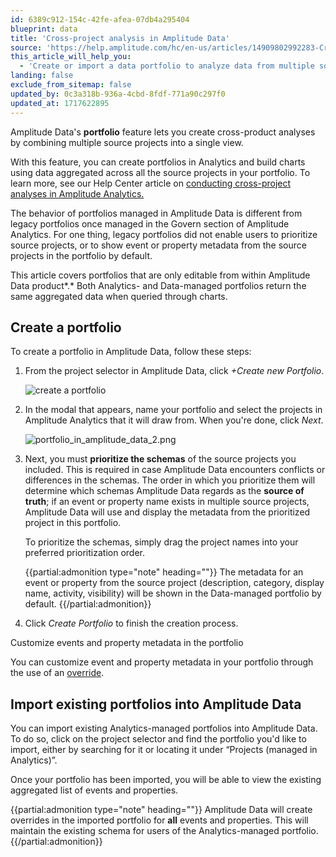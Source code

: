 ```yaml
---
id: 6389c912-154c-42fe-afea-07db4a295404
blueprint: data
title: 'Cross-project analysis in Amplitude Data'
source: 'https://help.amplitude.com/hc/en-us/articles/14909802992283-Cross-project-analysis-in-Amplitude-Data'
this_article_will_help_you:
  - 'Create or import a data portfolio to analyze data from multiple source projects at once'
landing: false
exclude_from_sitemap: false
updated_by: 0c3a318b-936a-4cbd-8fdf-771a90c297f0
updated_at: 1717622895
---
```

Amplitude Data's **portfolio** feature lets you create cross-product analyses by combining multiple source projects into a single view. 

With this feature, you can create portfolios in Analytics and build charts using data aggregated across all the source projects in your portfolio. To learn more, see our Help Center article on [conducting cross-project analyses in Amplitude Analytics.](/admin/account-management/portfolio)

The behavior of portfolios managed in Amplitude Data is different from legacy portfolios once managed in the Govern section of Amplitude Analytics. For one thing, legacy portfolios did not enable users to prioritize source projects, or to show event or property metadata from the source projects in the portfolio by default.

This article covers portfolios that are only editable from within Amplitude Data product*.* Both Analytics- and Data-managed portfolios return the same aggregated data when queried through charts.

## Create a portfolio

To create a portfolio in Amplitude Data, follow these steps:

1. From the project selector in Amplitude Data, click *+Create new Portfolio*.  
  
    ![create a portfolio](statamic://asset::help_center_conversions::data/portfolio1.png)

2. In the modal that appears, name your portfolio and select the projects in Amplitude Analytics that it will draw from. When you're done, click *Next*.  
  
    ![portfolio_in_amplitude_data_2.png](/output/img/data/portfolio-in-amplitude-data-2-png.png)

3. Next, you must **prioritize the schemas** of the source projects you included. This is required in case Amplitude Data encounters conflicts or differences in the schemas. The order in which you prioritize them will determine which schemas Amplitude Data regards as the **source of truth**; if an event or property name exists in multiple source projects, Amplitude Data will use and display the metadata from the prioritized project in this portfolio.  
  
    To prioritize the schemas, simply drag the project names into your preferred prioritization order.  
      
    {{partial:admonition type="note" heading=""}}
    The metadata for an event or property from the source project (description, category, display name, activity, visibility) will be shown in the Data-managed portfolio by default.
    {{/partial:admonition}}

1. Click *Create Portfolio* to finish the creation process.

Customize events and property metadata in the portfolio  

You can customize event and property metadata in your portfolio through the use of an [override](/data/override-property).

## Import existing portfolios into Amplitude Data

You can import existing Analytics-managed portfolios into Amplitude Data. To do so, click on the project selector and find the portfolio you'd like to import, either by searching for it or locating it under “Projects (managed in Analytics)”.

Once your portfolio has been imported, you will be able to view the existing aggregated list of events and properties.

{{partial:admonition type="note" heading=""}}
Amplitude Data will create overrides in the imported portfolio for **all** events and properties. This will maintain the existing schema for users of the Analytics-managed portfolio.
{{/partial:admonition}}